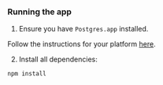 ### Running the app

1. Ensure you have `Postgres.app` installed.

Follow the instructions for your platform [here](https://postgresapp.com).

2. Install all dependencies:

````
npm install
````

